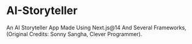 # AI-Storyteller
An AI Storyteller App Made Using Next.js@14 And Several Frameworks, (Original Credits: Sonny Sangha, Clever Programmer).
